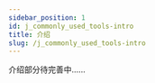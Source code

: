 ```yaml
---
sidebar_position: 1
id: j_commonly_used_tools-intro
title: 介绍
slug: /j_commonly_used_tools-intro
---
```


介绍部分待完善中......
